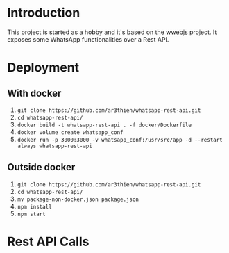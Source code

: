 # Introduction

This project is started as a hobby and it's based on the [wwebjs](https://wwebjs.dev/) project. It exposes some WhatsApp functionalities over a Rest API.

# Deployment

## With docker

1. `git clone https://github.com/ar3thien/whatsapp-rest-api.git`
2. `cd whatsapp-rest-api/`
3. `docker build -t whatsapp-rest-api . -f docker/Dockerfile`
4. `docker volume create whatsapp_conf`
4. `docker run -p 3000:3000 -v whatsapp_conf:/usr/src/app -d --restart always whatsapp-rest-api`

## Outside docker

1. `git clone https://github.com/ar3thien/whatsapp-rest-api.git`
2. `cd whatsapp-rest-api/`
3. `mv package-non-docker.json package.json`
4. `npm install`
5. `npm start`

# Rest API Calls

